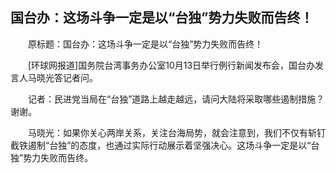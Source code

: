 ## 国台办：这场斗争一定是以“台独”势力失败而告终！
　　原标题：国台办：这场斗争一定是以“台独”势力失败而告终！

　　[环球网报道]国务院台湾事务办公室10月13日举行例行新闻发布会，国台办发言人马晓光答记者问。

　　记者：民进党当局在“台独”道路上越走越远，请问大陆将采取哪些遏制措施？谢谢。

　　马晓光：如果你关心两岸关系，关注台海局势，就会注意到，我们不仅有斩钉截铁遏制“台独”的态度，也通过实际行动展示着坚强决心。这场斗争一定是以“台独”势力失败而告终。

